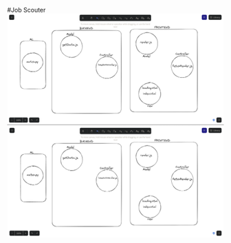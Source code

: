 #Job Scouter
![alt text](https://github.com/raptor-07/JobScouter-HackOverflow/blob/main/Screenshot%202023-05-28%20090551.png)
![Architecture](./architecture.png)
